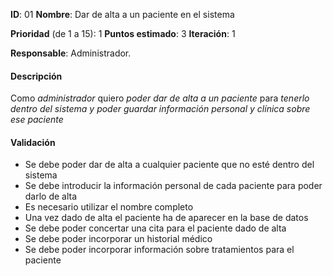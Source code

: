 **ID**: 01
**Nombre**: Dar de alta a un paciente en el sistema

**Prioridad** (de 1 a 15): 1
**Puntos estimado**: 3
**Iteración**: 1

**Responsable**: Administrador.

#### Descripción

Como *administrador* quiero *poder dar de alta a un paciente* para *tenerlo dentro del sistema y poder guardar información personal y clínica sobre ese paciente*

#### Validación

* Se debe poder dar de alta a cualquier paciente que no esté dentro del sistema
* Se debe introducir la información personal de cada paciente para poder darlo de alta
* Es necesario utilizar el nombre completo
* Una vez dado de alta el paciente ha de aparecer en la base de datos
* Se debe poder concertar una cita para el paciente dado de alta
* Se debe poder incorporar un historial médico
* Se debe poder incorporar información sobre tratamientos para el paciente
